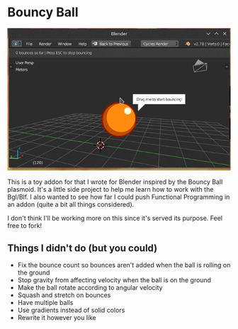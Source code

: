 # Bouncy Ball

![screenshot](bounces.gif)


This is a toy addon for that I wrote for Blender inspired by the Bouncy Ball plasmoid. It's a little side project to help 
me learn how to work with the Bgl/Blf. I also wanted to see how far I could push Functional Programming in an addon (quite a bit all things considered).

I don't think I'll be working more on this since it's served its purpose. Feel free to fork!

## Things I didn't do (but you could)

- Fix the bounce count so bounces aren't added when the ball is rolling on the ground
- Stop gravity from affecting velocity when the ball is on the ground
- Make the ball rotate according to angular velocity
- Squash and stretch on bounces
- Have multiple balls
- Use gradients instead of solid colors
- Rewrite it however you like
